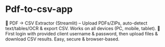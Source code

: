 # Pdf-to-csv-app
📄 PDF → CSV Extractor (Streamlit) – Upload PDFs/ZIPs, auto-detect text/tables/OCR &amp; export CSV. Works on all devices (PC, mobile, tablet). 🔐 First login with provided client username &amp; password, then upload files &amp; download CSV results. Easy, secure &amp; browser-based.
